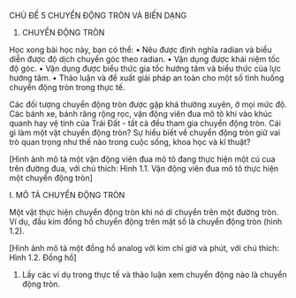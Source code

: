 CHỦ ĐỀ 5 CHUYỂN ĐỘNG TRÒN VÀ BIẾN DẠNG

1. CHUYỂN ĐỘNG TRÒN

Học xong bài học này, bạn có thể:
• Nêu được định nghĩa radian và biểu diễn được độ dịch chuyển góc theo radian.
• Vận dụng được khái niệm tốc độ góc.
• Vận dụng được biểu thức gia tốc hướng tâm và biểu thức của lực hướng tâm.
• Thảo luận và đề xuất giải pháp an toàn cho một số tình huống chuyển động tròn trong thực tế.

Các đối tượng chuyển động tròn được gặp khá thường xuyên, ở mọi mức độ. Các bánh xe, bánh răng rộng rọc, vận động viên đua mô tô khi vào khúc quanh hay vệ tinh của Trái Đất - tất cả đều tham gia chuyển động tròn. Cái gì làm một vật chuyển động tròn? Sự hiểu biết về chuyển động tròn giữ vai trò quan trọng như thế nào trong cuộc sống, khoa học và kĩ thuật?

[Hình ảnh mô tả một vận động viên đua mô tô đang thực hiện một cú cua trên đường đua, với chú thích: Hình 1.1. Vận động viên đua mô tô thực hiện một chuyển động tròn]

I. MÔ TẢ CHUYỂN ĐỘNG TRÒN

Một vật thực hiện chuyển động tròn khi nó di chuyển trên một đường tròn. Ví dụ, đầu kim đồng hồ chuyển động trên mặt số là chuyển động tròn (hình 1.2).

[Hình ảnh mô tả một đồng hồ analog với kim chỉ giờ và phút, với chú thích: Hình 1.2. Đồng hồ]

1. Lấy các ví dụ trong thực tế và thảo luận xem chuyển động nào là chuyển động tròn.